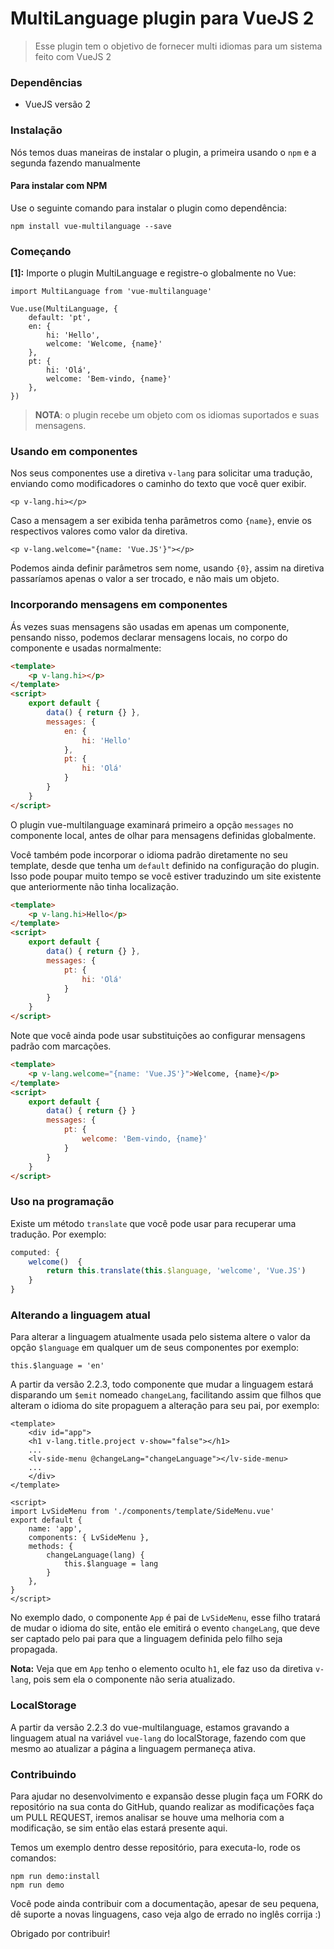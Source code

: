 # MultiLanguage plugin para VueJS 2

> Esse plugin tem o objetivo de fornecer multi idiomas para um sistema feito com VueJS 2

### Dependências
- VueJS versão 2

### Instalação
Nós temos duas maneiras de instalar o plugin, a primeira usando o `npm` e a segunda fazendo manualmente

#### Para instalar com NPM

Use o seguinte comando para instalar o plugin como dependência:

	npm install vue-multilanguage --save


### Começando

**[1]:** Importe o plugin MultiLanguage e registre-o globalmente no Vue:

	import MultiLanguage from 'vue-multilanguage'

	Vue.use(MultiLanguage, {
		default: 'pt',
		en: {
			hi: 'Hello',
			welcome: 'Welcome, {name}'
		},
		pt: {
			hi: 'Olá',
			welcome: 'Bem-vindo, {name}'
		},
	})

> **NOTA**: o plugin recebe um objeto com os idiomas suportados e suas mensagens.

### Usando em componentes
Nos seus componentes use a diretiva `v-lang` para solicitar uma tradução, enviando como modificadores o caminho do texto que você quer exibir.

	<p v-lang.hi></p>

Caso a mensagem a ser exibida tenha parâmetros como `{name}`, envie os respectivos valores como valor da diretiva.

	<p v-lang.welcome="{name: 'Vue.JS'}"></p>

Podemos ainda definir parâmetros sem nome, usando `{0}`, assim na diretiva passaríamos apenas o valor a ser trocado, e não mais um objeto.


### Incorporando mensagens em componentes

Ás vezes suas mensagens são usadas em apenas um componente, pensando nisso, podemos declarar mensagens locais, no corpo do componente e usadas normalmente:

```html
<template>
	<p v-lang.hi></p>
</template>
<script>
	export default {
		data() { return {} },
		messages: {
			en: {
				hi: 'Hello'
			},
			pt: {
				hi: 'Olá'
			}
		}
	}
</script>
```

O plugin vue-multilanguage examinará primeiro a opção `messages` no componente local, antes de olhar para mensagens definidas globalmente.

Você também pode incorporar o idioma padrão diretamente no seu template, desde que tenha um `default` definido na configuração do plugin. Isso pode poupar muito tempo se você estiver traduzindo um site existente que anteriormente não tinha localização.

```html
<template>
	<p v-lang.hi>Hello</p>
</template>
<script>
	export default {
		data() { return {} },
		messages: {
			pt: {
				hi: 'Olá'
			}
		}
	}
</script>
```

Note que você ainda pode usar substituições ao configurar mensagens padrão com marcações.


```html
<template>
	<p v-lang.welcome="{name: 'Vue.JS'}">Welcome, {name}</p>
</template>
<script>
	export default {
		data() { return {} }
		messages: {
			pt: {
				welcome: 'Bem-vindo, {name}'
			}
		}
	}
</script>
```

### Uso na programação
Existe um método `translate` que você pode usar para recuperar uma tradução. Por exemplo:

```js
computed: {
	welcome()  {
		return this.translate(this.$language, 'welcome', 'Vue.JS')
	}
}
```

### Alterando a linguagem atual

Para alterar a linguagem atualmente usada pelo sistema altere o valor da opção `$language` em qualquer um de seus componentes por exemplo:

	this.$language = 'en'

A partir da versão 2.2.3, todo componente que mudar a linguagem estará disparando um `$emit` nomeado `changeLang`, facilitando assim que filhos que alteram o idioma do site propaguem a alteração para seu pai, por exemplo:

```vue
<template>
    <div id="app">
    <h1 v-lang.title.project v-show="false"></h1>
    ...
    <lv-side-menu @changeLang="changeLanguage"></lv-side-menu>
    ...
    </div>
</template>

<script>
import LvSideMenu from './components/template/SideMenu.vue'
export default {
    name: 'app',
    components: { LvSideMenu },
    methods: {
        changeLanguage(lang) {
            this.$language = lang
        }
    },
}
</script>
```

No exemplo dado, o componente `App` é pai de `LvSideMenu`, esse filho tratará de mudar o idioma do site, então ele emitirá o evento `changeLang`, que deve ser captado pelo pai para que a linguagem definida pelo filho seja propagada.

**Nota:** Veja que em `App` tenho o elemento oculto `h1`, ele faz uso da diretiva `v-lang`, pois sem ela o componente não seria atualizado.

### LocalStorage

A partir da versão 2.2.3 do vue-multilanguage, estamos gravando a linguagem atual na variável `vue-lang` do localStorage, fazendo com que mesmo ao atualizar a página a linguagem permaneça ativa.

### Contribuindo

Para ajudar no desenvolvimento e expansão desse plugin faça um FORK do repositório na sua conta do GitHub, quando realizar as modificações faça um PULL REQUEST, iremos analisar se houve uma melhoria com a modificação, se sim então elas estará presente aqui.

Temos um exemplo dentro desse repositório, para executa-lo, rode os comandos:

	npm run demo:install
	npm run demo


Você pode ainda contribuir com a documentação, apesar de seu pequena, dê suporte a novas linguagens, caso veja algo de errado no inglês corrija :)

Obrigado por contribuir!